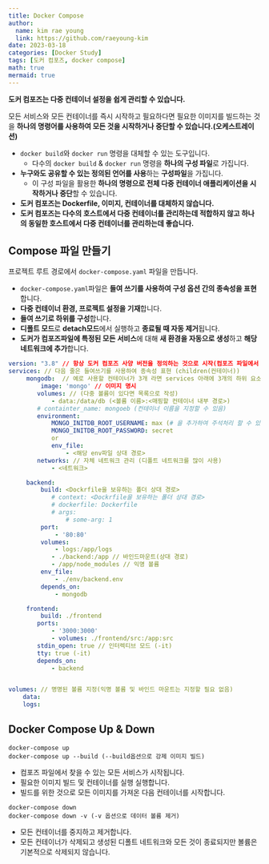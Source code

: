 ```yaml
---
title: Docker Compose
author:
  name: kim rae young
  link: https://github.com/raeyoung-kim
date: 2023-03-18
categories: [Docker Study]
tags: [도커 컴포즈, docker compose]
math: true
mermaid: true
---
```


**도커 컴포즈는 다중 컨테이너 설정을 쉽게 관리할 수 있습니다.**

모든 서비스와 모든 컨테이너를 즉시 시작하고 필요하다면 필요한 이미지를 빌드하는 것을 **하나의 명령어를 사용하여 모든 것을 시작하거나 중단할 수 있습니다.(**오케스트레이션**)**

-   `docker build`와 `docker run` 명령을 대체할 수 있는 도구입니다.
    -   다수의 `docker build` & `docker run` 명령을 **하나의 구성 파일**로 가집니다.
-   **누구와도 공유할 수 있는 정의된 언어를 사용**하는 **구성파일**을 가집니다.
    -   이 구성 파일을 활용한 **하나의 명령으로 전체 다중 컨테이너 애플리케이션을 시작하거나 중단**할 수 있습니다.
-   **도커 컴포즈는 Dockerfile, 이미지, 컨테이너를 대체하지 않습니다.**
-   ****도커 컴포즈는 다수의 호스트에서 다중 컨테이너를 관리하는데 적합하지 않고 **하나의 동일한 호스트에서 다중 컨테이너를 관리하는데 좋습니다.******

## Compose 파일 만들기

프로젝트 루트 경로에서 `docker-compose.yaml` 파일을 만듭니다.

-   `docker-compose.yaml`파일은 **들여 쓰기를 사용하여 구성 옵션 간의 종속성을 표현**합니다.
-   **다중 컨테이너 환경, 프로젝트 설정을 기재**합니다.
-   **들여 쓰기로 하위를 구성**합니다.
-   **디폴트 모드**로 **detach모드**에서 실행하고 **종료될 때 자동 제거**됩니다.
-   **도커가 컴포즈파일에 특정된 모든 서비스**에 대해 **새 환경을 자동으로 생성**하고 **해당 네트워크에 추가**합니다.

```yaml
version: "3.8" // 항상 도커 컴포즈 사양 버전을 정의하는 것으로 시작(컴포즈 파일에서 사용할 수 있는 기능에 영향을 미침)
services: // 다음 줄은 들여쓰기를 사용하여 종속성 표현 (children(컨테이너))
     mongodb:  // 예로 사용할 컨테이너가 3개 라면 services 아래에 3개의 하위 요소로 컨테이너에 레이블을 지정하기 위해 컨테이너 이름을 지정
         image: 'mongo' // 이미지 명시
        volumes: // (다중 볼륨이 있다면 목록으로 작성)
            - data:/data/db (<볼륨 이름>:<매핑할 컨테이너 내부 경로>)
        # containter_name: mongoeb (컨테이너 이름을 지정할 수 있음)
        environment: 
            MONGO_INITDB_ROOT_USERNAME: max (# 을 추가하여 주석처리 할 수 있습니다.)
            MONGO_INITDB_ROOT_PASSWORD: secret
            or
            env_file: 
                - <해당 env파일 상대 경로>
        networks: // 자체 네트워크 관리 (디폴트 네트워크를 많이 사용)
            - <네트워크>

     backend: 
         build: <Dockrfile을 보유하는 폴더 상대 경로>
            # context: <Dockrfile을 보유하는 폴더 상대 경로>
            # dockerfile: Dockerfile
            # args:
                # some-arg: 1
         port:
             - '80:80'
         volumes:
             - logs:/app/logs
            - ./backend:/app // 바인드마운트(상대 경로)
            - /app/node_modules // 익명 볼륨
         env_file: 
             - ./env/backend.env
         depends_on:
             - mongodb

     frontend: 
         build: ./frontend
        ports:
            - '3000:3000'
            - volumes: ./frontend/src:/app:src
        stdin_open: true // 인터렉티브 모드 (-it)
        tty: true (-it) 
        depends_on:
            - backend


volumes: // 명명된 볼륨 지정(익명 볼륨 및 바인드 마운트는 지정할 필요 없음)
    data: 
    logs:
```

## Docker Compose Up & Down

```shell
docker-compose up
docker-compose up --build (--build옵션으로 강제 이미지 빌드)
```

-   컴포즈 파일에서 찾을 수 있는 모든 서비스가 시작됩니다.
-   필요한 이미지 빌드 및 컨테이너를 실행 실행합니다.
-   빌드를 위한 것으로 모든 이미지를 가져온 다음 컨테이너를 시작합니다.

```shell
docker-compose down
docker-compose down -v (-v 옵션으로 데이터 볼륨 제거)
```

-   모든 컨테이너를 중지하고 제거합니다.
-   모든 컨테이너가 삭제되고 생성된 디폴트 네트워크와 모든 것이 종료되지만 볼륨은 기본적으로 삭제되지 않습니다.
